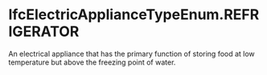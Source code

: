 IfcElectricApplianceTypeEnum.REFRIGERATOR
=========================================
An electrical appliance that has the primary function of storing food at low
temperature but above the freezing point of water.


